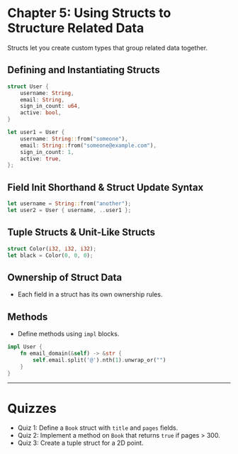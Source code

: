# Chapter 5: Using Structs to Structure Related Data

Structs let you create custom types that group related data together.

## Defining and Instantiating Structs
```rust
struct User {
    username: String,
    email: String,
    sign_in_count: u64,
    active: bool,
}

let user1 = User {
    username: String::from("someone"),
    email: String::from("someone@example.com"),
    sign_in_count: 1,
    active: true,
};
```

## Field Init Shorthand & Struct Update Syntax
```rust
let username = String::from("another");
let user2 = User { username, ..user1 };
```

## Tuple Structs & Unit-Like Structs
```rust
struct Color(i32, i32, i32);
let black = Color(0, 0, 0);
```

## Ownership of Struct Data
- Each field in a struct has its own ownership rules.

## Methods
- Define methods using `impl` blocks.
```rust
impl User {
    fn email_domain(&self) -> &str {
        self.email.split('@').nth(1).unwrap_or("")
    }
}
```

---

# Quizzes
- Quiz 1: Define a `Book` struct with `title` and `pages` fields.
- Quiz 2: Implement a method on `Book` that returns `true` if pages > 300.
- Quiz 3: Create a tuple struct for a 2D point.
